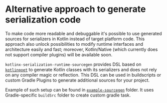 # Alternative approach to generate serialization code

To make code more readable and debuggable it's possible to
use generated sources for serializers in Kotlin instead of target platform code.
This approach also unlock possibilities to modify runtime interfaces and architecture easily and fast;
moreover, Kotlin/Native (which currently does not support compiler plugins) will be available soon.

`kotlinx-serialization-runtime-sourcegen` provides DSL based on [`kotlinpoet`](https://github.com/square/kotlinpoet) 
to generate Kotlin classes with its serializers and does not rely on any compiler magic or reflection.
This DSL can be used in buildscripts or custom Gradle Plugins to generate additional sources for your project.

Example of such setup can be found in [`example-sourcegen`](../example-sourcegen) folder.
It uses Gradle-specific `buildSrc` folder to create custom gradle task.
